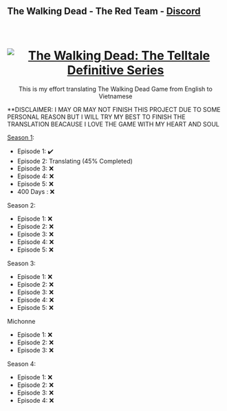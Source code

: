 ## The Walking Dead - The Red Team - [Discord](https://discord.gg/theredteam)
<h1 align="center">
  <br>
  <a href="https://store.steampowered.com/app/1449690/The_Walking_Dead_The_Telltale_Definitive_Series/"><img src="https://cdn.akamai.steamstatic.com/steam/apps/1449690/header.jpg?t=1677270974" alt="The Walking Dead: The Telltale Definitive Series"></a>
</h1>
<p align="center">
  This is my effort translating The Walking Dead Game from English to Vietnamese
</p>

**DISCLAIMER: I MAY OR MAY NOT FINISH THIS PROJECT DUE TO SOME PERSONAL REASON BUT I WILL TRY MY BEST TO FINISH THE TRANSLATION BEACAUSE I LOVE THE GAME WITH MY HEART AND SOUL

[Season 1](https://github.com/Netxv/The-Walking-Dead-The-Red-Team/tree/main/Season%201):
- Episode 1: ✔️
- Episode 2: Translating (45% Completed)
- Episode 3: ❌
- Episode 4: ❌
- Episode 5: ❌
- 400 Days : ❌

Season 2:
- Episode 1: ❌
- Episode 2: ❌
- Episode 3: ❌
- Episode 4: ❌
- Episode 5: ❌

Season 3:
- Episode 1: ❌
- Episode 2: ❌
- Episode 3: ❌
- Episode 4: ❌
- Episode 5: ❌

Michonne
- Episode 1: ❌
- Episode 2: ❌
- Episode 3: ❌

Season 4:
- Episode 1: ❌
- Episode 2: ❌
- Episode 3: ❌
- Episode 4: ❌
